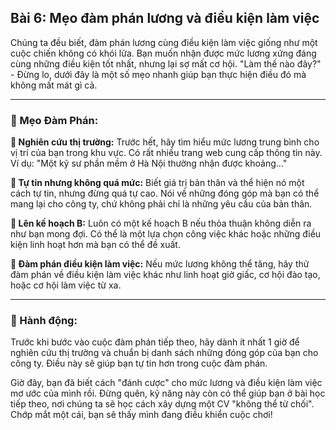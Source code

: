 ## Bài 6: Mẹo đàm phán lương và điều kiện làm việc

Chúng ta đều biết, đàm phán lương cùng điều kiện làm việc giống như một cuộc chiến không có khói lửa. Bạn muốn nhận được mức lương xứng đáng cùng những điều kiện tốt nhất, nhưng lại sợ mất cơ hội. "Làm thế nào đây?" - Đừng lo, dưới đây là một số mẹo nhanh giúp bạn thực hiện điều đó mà không mất mát gì cả.

---

### 📌 Mẹo Đàm Phán:

**🔹 Nghiên cứu thị trường:**
Trước hết, hãy tìm hiểu mức lương trung bình cho vị trí của bạn trong khu vực. Có rất nhiều trang web cung cấp thông tin này. Ví dụ: "Một kỹ sư phần mềm ở Hà Nội thường nhận được khoảng..."

**🔹 Tự tin nhưng không quá mức:**
Biết giá trị bản thân và thể hiện nó một cách tự tin, nhưng đừng quá tự cao. Nói về những đóng góp mà bạn có thể mang lại cho công ty, chứ không phải chỉ là những yêu cầu của bản thân.

**🔹 Lên kế hoạch B:**
Luôn có một kế hoạch B nếu thỏa thuận không diễn ra như bạn mong đợi. Có thể là một lựa chọn công việc khác hoặc những điều kiện linh hoạt hơn mà bạn có thể đề xuất.

**🔹 Đàm phán điều kiện làm việc:**
Nếu mức lương không thể tăng, hãy thử đàm phán về điều kiện làm việc khác như linh hoạt giờ giấc, cơ hội đào tạo, hoặc cơ hội làm việc từ xa.

---

### 🚀 Hành động:

Trước khi bước vào cuộc đàm phán tiếp theo, hãy dành ít nhất 1 giờ để nghiên cứu thị trường và chuẩn bị danh sách những đóng góp của bạn cho công ty. Điều này sẽ giúp bạn tự tin hơn trong cuộc đàm phán.

Giờ đây, bạn đã biết cách "đánh cược" cho mức lương và điều kiện làm việc mơ ước của mình rồi. Đừng quên, kỹ năng này còn có thể giúp bạn ở bài học tiếp theo, nơi chúng ta sẽ học cách xây dựng một CV "không thể từ chối". Chớp mắt một cái, bạn sẽ thấy mình đang điều khiển cuộc chơi!